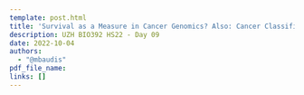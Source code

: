 ```yaml
---
template: post.html
title: 'Survival as a Measure in Cancer Genomics? Also: Cancer Classifications'
description: UZH BIO392 HS22 - Day 09
date: 2022-10-04
authors:
  - "@mbaudis"
pdf_file_name: 
links: []
---
```




<!--more-->

